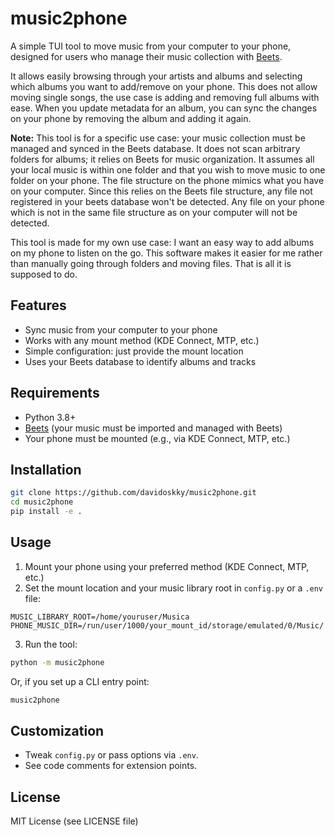 # music2phone

A simple TUI tool to move music from your computer to your phone, designed for users who manage their music collection with [Beets](https://beets.io/).

It allows easily browsing through your artists and albums and selecting which albums you want to add/remove on your phone.
This does not allow moving single songs, the use case is adding and removing full albums with ease.
When you update metadata for an album, you can sync the changes on your phone by removing the album and adding it again.

**Note:** This tool is for a specific use case: your music collection must be managed and synced in the Beets database. It does not scan arbitrary folders for albums; it relies on Beets for music organization.
It assumes all your local music is within one folder and that you wish to move music to one folder on your phone. The file structure on the phone mimics what you have on your computer.
Since this relies on the Beets file structure, any file not registered in your beets database won't be detected. Any file on your phone which is not in the same file structure as on your computer will not be detected.

This tool is made for my own use case: I want an easy way to add albums on my phone to listen on the go. This software makes it easier for me rather than manually going through folders and moving files. That is all it is supposed to do.

## Features

- Sync music from your computer to your phone
- Works with any mount method (KDE Connect, MTP, etc.)
- Simple configuration: just provide the mount location
- Uses your Beets database to identify albums and tracks

## Requirements

- Python 3.8+
- [Beets](https://beets.io/) (your music must be imported and managed with Beets)
- Your phone must be mounted (e.g., via KDE Connect, MTP, etc.)

## Installation

```bash
git clone https://github.com/davidoskky/music2phone.git
cd music2phone
pip install -e .
```

## Usage

1. Mount your phone using your preferred method (KDE Connect, MTP, etc.)
2. Set the mount location and your music library root in `config.py` or a `.env` file:

```env
MUSIC_LIBRARY_ROOT=/home/youruser/Musica
PHONE_MUSIC_DIR=/run/user/1000/your_mount_id/storage/emulated/0/Music/
```

3. Run the tool:

```bash
python -m music2phone
```

Or, if you set up a CLI entry point:

```bash
music2phone
```

## Customization

- Tweak `config.py` or pass options via `.env`.
- See code comments for extension points.

## License

MIT License (see LICENSE file)
